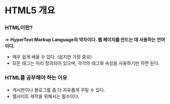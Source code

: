 # HTML5 개요

### HTML이란?

=> **HyperText Markup Language의 약자이다. 웹 페이지를 만드는 데 사용하는 언어이다.**

* 매우 쉽게 배울 수 있다. (쉽지만 가장 중요)
* 모든 태그는 미리 정의되어 있으며, 각각의 태그와 속성을 사용하기만 하면 된다.



### HTML를 공부해야 하는 이유

* 게시판이나 블로그를 좀 더 자유롭게 꾸밀 수 있다.
* 웹사이트 제작을 위해서는 필수이다.
